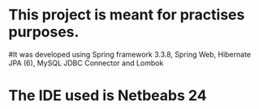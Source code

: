 # This project is meant for practises purposes.
#It was developed using Spring framework 3.3.8, Spring Web, Hibernate JPA (6), MySQL JDBC Connector and Lombok
# The IDE used is Netbeabs 24
